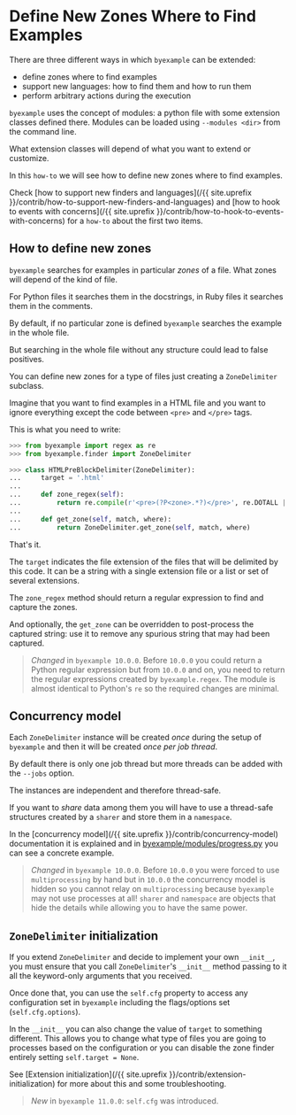 # Define New Zones Where to Find Examples

There are three different ways in which ``byexample`` can be extended:

 - define zones where to find examples
 - support new languages: how to find them and how to run them
 - perform arbitrary actions during the execution

``byexample`` uses the concept of modules: a python file with some extension
classes defined there. Modules can be loaded using ``--modules <dir>``
from the command line.

What extension classes will depend of what you want to extend or customize.

In this ``how-to`` we will see how to define new zones where to
find examples.

Check [how to support new finders and languages](/{{ site.uprefix }}/contrib/how-to-support-new-finders-and-languages)
and [how to hook to events with concerns](/{{ site.uprefix }}/contrib/how-to-hook-to-events-with-concerns)
for a ``how-to`` about the first two items.

## How to define new zones

``byexample`` searches for examples in particular *zones* of a file.
What zones will depend of the kind of file.

For Python files it searches them in the docstrings, in Ruby files it
searches them in the comments.

By default, if no particular zone is defined ``byexample`` searches the
example in the whole file.

But searching in the whole file without any structure could lead to false
positives.

You can define new zones for a type of files just creating a ``ZoneDelimiter``
subclass.

Imagine that you want to find examples in a HTML file and you want to ignore
everything except the code between ``<pre>`` and ``</pre>`` tags.

This is what you need to write:

```python
>>> from byexample import regex as re
>>> from byexample.finder import ZoneDelimiter

>>> class HTMLPreBlockDelimiter(ZoneDelimiter):
...     target = '.html'
...
...     def zone_regex(self):
...         return re.compile(r'<pre>(?P<zone>.*?)</pre>', re.DOTALL | re.UNICODE)
...
...     def get_zone(self, match, where):
...         return ZoneDelimiter.get_zone(self, match, where)
```

That's it.

The ``target`` indicates the file extension of the files
that will be delimited by this code. It can be a string with a single extension
file or a list or set of several extensions.

The ``zone_regex`` method should return a regular expression to find and capture
the zones.

And optionally, the ``get_zone`` can be overridden to post-process the captured
string: use it to remove any spurious string that may had been captured.

> *Changed* in `byexample 10.0.0`. Before `10.0.0` you could return a
> Python regular expression but from `10.0.0` and on, you need to return
> the regular expressions created by `byexample.regex`. The module is
> almost identical to Python's `re` so the required changes are minimal.


## Concurrency model

Each `ZoneDelimiter` instance will be created *once* during the setup of
`byexample` and then it will be created *once per job thread*.

By default there is only one job thread but more threads can be added
with the `--jobs` option.

The instances are independent and therefore thread-safe.

If you want to *share* data among them you will have to use a
thread-safe structures created by a `sharer` and store them
in a `namespace`.

In the [concurrency model](/{{ site.uprefix }}/contrib/concurrency-model)
documentation it is explained and in
[byexample/modules/progress.py](https://github.com/byexamples/byexample/tree/master/byexample/modules/progress.py)
you can see a concrete example.

> *Changed* in `byexample 10.0.0`. Before `10.0.0` you were forced to
> use `multiprocessing` by hand but in `10.0.0` the concurrency model
> is hidden so you cannot relay on `multiprocessing` because `byexample`
> may not use processes at all!
> `sharer` and `namespace` are objects that hide the details while
> allowing you to have the same power.

## `ZoneDelimiter` initialization

If you extend `ZoneDelimiter` and decide to implement your own `__init__`,
you must ensure that you call `ZoneDelimiter`'s `__init__` method
passing to it all the keyword-only arguments that you received.

Once done that, you can use the `self.cfg` property to access any
configuration set in `byexample` including the flags/options set
(`self.cfg.options`).

In the `__init__` you can also change the value of `target` to something
different. This allows you to change what type of files you are going to
processes based on the configuration or you can disable the zone finder
entirely setting `self.target = None`.

See
[Extension initialization](/{{ site.uprefix }}/contrib/extension-initialization)
for more about this and some troubleshooting.

> *New* in ``byexample 11.0.0``: `self.cfg` was introduced.
